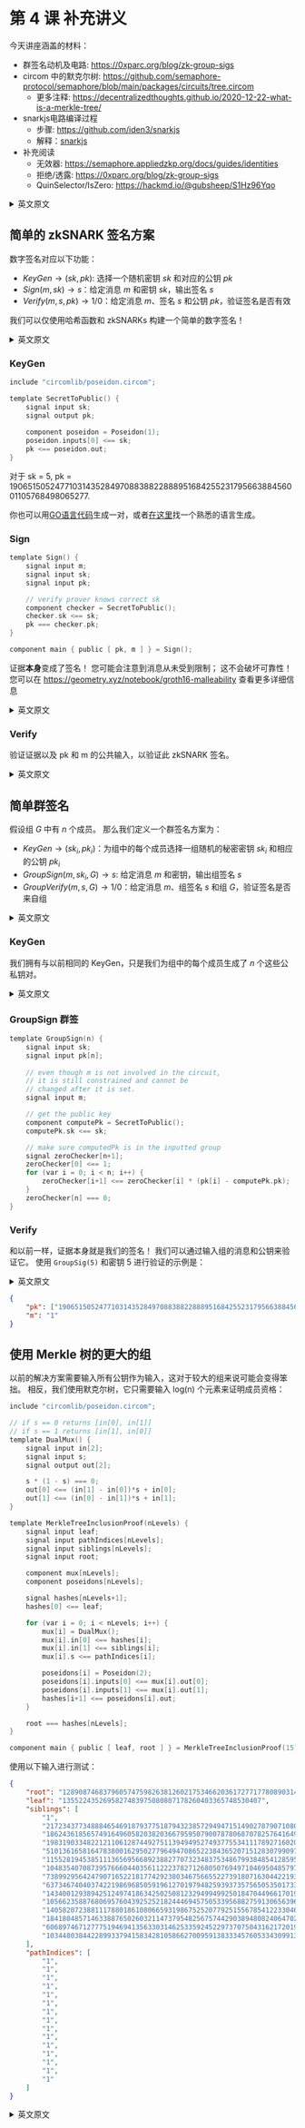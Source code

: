 # 第 4 课 补充讲义

今天讲座涵盖的材料：

* 群签名动机及电路: https://0xparc.org/blog/zk-group-sigs
* circom 中的默克尔树: https://github.com/semaphore-protocol/semaphore/blob/main/packages/circuits/tree.circom
    * 更多注释: https://decentralizedthoughts.github.io/2020-12-22-what-is-a-merkle-tree/
* snarkjs电路编译过程
    * 步骤: https://github.com/iden3/snarkjs
    * 解释：[snarkjs](./snarkjs)
* 补充阅读
    * 无效器: https://semaphore.appliedzkp.org/docs/guides/identities
    * 拒绝/透露: https://0xparc.org/blog/zk-group-sigs
    * QuinSelector/IsZero: https://hackmd.io/@gubsheep/S1Hz96Yqo


<details>
<summary>英文原文</summary>

Materials covered in today's lecture:
* Group signature motivation and circuits from https://0xparc.org/blog/zk-group-sigs
* Merkle trees in circom from https://github.com/semaphore-protocol/semaphore/blob/main/packages/circuits/tree.circom
    * More notes in https://decentralizedthoughts.github.io/2020-12-22-what-is-a-merkle-tree/
* snarkjs circuit compilation process
    * Steps convered in https://github.com/iden3/snarkjs
    * Diagram and resources in https://zkiap.com/snarkjs
* With additional time
    * Nullifiers in https://semaphore.appliedzkp.org/docs/guides/identities
    * Deny/reveal from https://0xparc.org/blog/zk-group-sigs
    * QuinSelector / IsZero from https://hackmd.io/@gubsheep/S1Hz96Yqo

</details>


## 简单的 zkSNARK 签名方案

数字签名对应以下功能：
* $KeyGen → (sk, pk)$: 选择一个随机密钥 $sk$ 和对应的公钥 $pk$
* $Sign(m, sk) → s$：给定消息 $m$ 和密钥 $sk$，输出签名 $s$
* $Verify(m, s, pk) → 1/0$：给定消息 $m$、签名 $s$ 和公钥 $pk$，验证签名是否有效

我们可以仅使用哈希函数和 zkSNARKs 构建一个简单的数字签名！

<details>
<summary>英文原文</summary>

A digital signature corresponds of the following functions:
* $KeyGen → (sk, pk)$: selects a random secret key $sk$ and corresponding public key $pk$
* $Sign(m, sk) → s$: given a message $m$ and secret key $sk$, outputs a signature $s$
* $Verify(m, s, pk) → 1/0$: given a message $m$, a signature $s$, and a public key $pk$, verifies if signature is valid

We can build a simple digital signature with just a hash function and zkSNARKs! 

</details>

### KeyGen

```c
include "circomlib/poseidon.circom";

template SecretToPublic() {
    signal input sk;
    signal output pk;
    
    component poseidon = Poseidon(1);
    poseidon.inputs[0] <== sk;
    pk <== poseidon.out;
}
```

对于 sk = 5, pk = 19065150524771031435284970883882288895168425523179566388456001105768498065277. 

你也可以用[GO语言代码](https://github.com/iden3/go-iden3-crypto)生成一对，或者[在这里](https://www.poseidon-hash.info/)找一个熟悉的语言生成。

### Sign

```c
template Sign() {
    signal input m;
    signal input sk;
    signal input pk;

    // verify prover knows correct sk
    component checker = SecretToPublic();
    checker.sk <== sk;
    pk === checker.pk;
}

component main { public [ pk, m ] } = Sign();
```

证据**本身**变成了签名！ 您可能会注意到消息从未受到限制； 这不会破坏可靠性！ 您可以在 https://geometry.xyz/notebook/groth16-malleability 查看更多详细信息

<details>
<summary>英文原文</summary>

The proof **itself** becomes your signature! You may notice the message is never constrained; this does not break soundness! You can see more details at https://geometry.xyz/notebook/groth16-malleability

</details>

### Verify

验证证据以及 pk 和 m 的公共输入，以验证此 zkSNARK 签名。


<details>
<summary>英文原文</summary>

You need to verify the proof along with the public inputs of pk and m to verify this zkSNARK signature.

</details>


## 简单群签名

假设组 $G$ 中有 $n$ 个成员。 那么我们定义一个群签名方案为：

* $KeyGen → (sk_i, pk_i)$：为组中的每个成员选择一组随机的秘密密钥 $sk_i$ 和相应的公钥 $pk_i$
* $GroupSign(m, sk_i, G) → s$: 给定消息 $m$ 和密钥，输出组签名 $s$
* $GroupVerify(m, s, G) → 1/0$：给定消息 $m$、组签名 $s$ 和组 $G$，验证签名是否来自组

<details>
<summary>英文原文</summary>

Let's say there are $n$ members in a group $G$. Then we define a group signature scheme as:

* $KeyGen → (sk_i, pk_i)$: selects a random set of secret keys $sk_i$ and corresponding public keys $pk_i$ for each member of group
* $GroupSign(m, sk_i, G)$ → : given a message $m$ and secret key, outputs a group signature $s$
* $GroupVerify(m, s, G) → 1/0$: given a message $m$, a group signature $s$, and the group $G$, verifies if the signature came from the group

</details>

### KeyGen

我们拥有与以前相同的 KeyGen，只是我们为组中的每个成员生成了 $n$ 个这些公私钥对。

<details>
<summary>英文原文</summary>

We have the same KeyGen as before, except we generate $n$ of these pairs for each of the members of the group.

</details>

### GroupSign 群签

```c
template GroupSign(n) {
    signal input sk;
    signal input pk[n];
    
    // even though m is not involved in the circuit, 
    // it is still constrained and cannot be 
    // changed after it is set.
    signal input m; 

    // get the public key
    component computePk = SecretToPublic();
    computePk.sk <== sk;

    // make sure computedPk is in the inputted group
    signal zeroChecker[n+1];
    zeroChecker[0] <== 1;
    for (var i = 0; i < n; i++) {
        zeroChecker[i+1] <== zeroChecker[i] * (pk[i] - computePk.pk);
    }
    zeroChecker[n] === 0;
}
```

### Verify

和以前一样，证据本身就是我们的签名！ 我们可以通过输入组的消息和公钥来验证它。 使用 `GroupSig(5)` 和密钥 5 进行验证的示例是：

<details>
<summary>英文原文</summary>

Just as before, the proof itself is our signature! We can verify it by inputting the message and public keys of the group. An example that will verify with `GroupSig(5)` and secret key 5 is:

</details>

```json
{
    "pk": ["19065150524771031435284970883882288895168425523179566388456001105768498065277", "1", "2", "3", "4"],
    "m": "1"
}
```

## 使用 Merkle 树的更大的组

以前的解决方案需要输入所有公钥作为输入，这对于较大的组来说可能会变得笨拙。 相反，我们使用默克尔树，它只需要输入 log(n) 个元素来证明成员资格：

```c
include "circomlib/poseidon.circom";

// if s == 0 returns [in[0], in[1]]
// if s == 1 returns [in[1], in[0]]
template DualMux() {
    signal input in[2];
    signal input s;
    signal output out[2];

    s * (1 - s) === 0;
    out[0] <== (in[1] - in[0])*s + in[0];
    out[1] <== (in[0] - in[1])*s + in[1];
}

template MerkleTreeInclusionProof(nLevels) {
    signal input leaf;
    signal input pathIndices[nLevels];
    signal input siblings[nLevels];
    signal input root;

    component mux[nLevels];
    component poseidons[nLevels];

    signal hashes[nLevels+1];
    hashes[0] <== leaf;

    for (var i = 0; i < nLevels; i++) {
        mux[i] = DualMux();
        mux[i].in[0] <== hashes[i];
        mux[i].in[1] <== siblings[i];
        mux[i].s <== pathIndices[i];

        poseidons[i] = Poseidon(2);
        poseidons[i].inputs[0] <== mux[i].out[0];
        poseidons[i].inputs[1] <== mux[i].out[1];
        hashes[i+1] <== poseidons[i].out;
    }

    root === hashes[nLevels];
}

component main { public [ leaf, root ] } = MerkleTreeInclusionProof(15);
```

使用以下输入进行测试：

```json
{
    "root": "12890874683796057475982638126021753466203617277177808903147539631297044918772",
    "leaf": "1355224352695827483975080807178260403365748530407",
    "siblings": [
        "1",
        "217234377348884654691879377518794323857294947151490278790710809376325639809",
        "18624361856574916496058203820366795950790078780687078257641649903530959943449",
        "19831903348221211061287449275113949495274937755341117892716020320428427983768",
        "5101361658164783800162950277964947086522384365207151283079909745362546177817",
        "11552819453851113656956689238827707323483753486799384854128595967739676085386",
        "10483540708739576660440356112223782712680507694971046950485797346645134034053",
        "7389929564247907165221817742923803467566552273918071630442219344496852141897",
        "6373467404037422198696850591961270197948259393735756505350173302460761391561",
        "14340012938942512497418634250250812329499499250184704496617019030530171289909",
        "10566235887680695760439252521824446945750533956882759130656396012316506290852",
        "14058207238811178801861080665931986752520779251556785412233046706263822020051",
        "1841804857146338876502603211473795482567574429038948082406470282797710112230",
        "6068974671277751946941356330314625335924522973707504316217201913831393258319",
        "10344803844228993379415834281058662700959138333457605334309913075063427817480"
    ],
    "pathIndices": [
        "1",
        "1",
        "1",
        "1",
        "1",
        "1",
        "1",
        "1",
        "1",
        "1",
        "1",
        "1",
        "1",
        "1",
        "1"
    ]
}
```

<details>
<summary>英文原文</summary>

The previous solution required inputting all of the public keys as inputs, which can get unweildy with larger groups. Instead we use a Merkle Tree, which only requires inputting log(n) elements to prove membership:

</details>